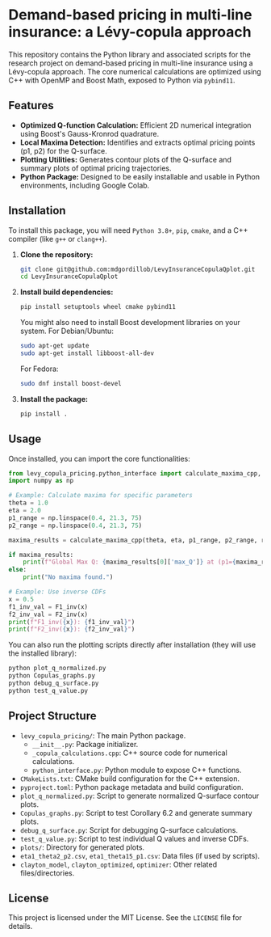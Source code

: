 # Demand-based pricing in multi-line insurance: a Lévy-copula approach

This repository contains the Python library and associated scripts for the research project on demand-based pricing in multi-line insurance using a Lévy-copula approach. The core numerical calculations are optimized using C++ with OpenMP and Boost Math, exposed to Python via `pybind11`.

## Features

*   **Optimized Q-function Calculation:** Efficient 2D numerical integration using Boost's Gauss-Kronrod quadrature.
*   **Local Maxima Detection:** Identifies and extracts optimal pricing points (p1, p2) for the Q-surface.
*   **Plotting Utilities:** Generates contour plots of the Q-surface and summary plots of optimal pricing trajectories.
*   **Python Package:** Designed to be easily installable and usable in Python environments, including Google Colab.

## Installation

To install this package, you will need `Python 3.8+`, `pip`, `cmake`, and a C++ compiler (like `g++` or `clang++`).

1.  **Clone the repository:**
    ```bash
    git clone git@github.com:mdgordillob/LevyInsuranceCopulaQplot.git
    cd LevyInsuranceCopulaQplot
    ```

2.  **Install build dependencies:**
    ```bash
    pip install setuptools wheel cmake pybind11
    ```
    You might also need to install Boost development libraries on your system. For Debian/Ubuntu:
    ```bash
    sudo apt-get update
    sudo apt-get install libboost-all-dev
    ```
    For Fedora:
    ```bash
    sudo dnf install boost-devel
    ```

3.  **Install the package:**
    ```bash
    pip install .
    ```

## Usage

Once installed, you can import the core functionalities:

```python
from levy_copula_pricing.python_interface import calculate_maxima_cpp, F1_inv, F2_inv
import numpy as np

# Example: Calculate maxima for specific parameters
theta = 1.0
eta = 2.0
p1_range = np.linspace(0.4, 21.3, 75)
p2_range = np.linspace(0.4, 21.3, 75)

maxima_results = calculate_maxima_cpp(theta, eta, p1_range, p2_range, return_q_matrix=False)

if maxima_results:
    print(f"Global Max Q: {maxima_results[0]['max_Q']} at (p1={maxima_results[0]['max_p1']}, p2={maxima_results[0]['max_p2']})")
else:
    print("No maxima found.")

# Example: Use inverse CDFs
x = 0.5
f1_inv_val = F1_inv(x)
f2_inv_val = F2_inv(x)
print(f"F1_inv({x}): {f1_inv_val}")
print(f"F2_inv({x}): {f2_inv_val}")
```

You can also run the plotting scripts directly after installation (they will use the installed library):

```bash
python plot_q_normalized.py
python Copulas_graphs.py
python debug_q_surface.py
python test_q_value.py
```

## Project Structure

*   `levy_copula_pricing/`: The main Python package.
    *   `__init__.py`: Package initializer.
    *   `_copula_calculations.cpp`: C++ source code for numerical calculations.
    *   `python_interface.py`: Python module to expose C++ functions.
*   `CMakeLists.txt`: CMake build configuration for the C++ extension.
*   `pyproject.toml`: Python package metadata and build configuration.
*   `plot_q_normalized.py`: Script to generate normalized Q-surface contour plots.
*   `Copulas_graphs.py`: Script to test Corollary 6.2 and generate summary plots.
*   `debug_q_surface.py`: Script for debugging Q-surface calculations.
*   `test_q_value.py`: Script to test individual Q values and inverse CDFs.
*   `plots/`: Directory for generated plots.
*   `eta1_theta2_p2.csv`, `eta1_theta15_p1.csv`: Data files (if used by scripts).
*   `clayton_model`, `clayton_optimized`, `optimizer`: Other related files/directories.

## License

This project is licensed under the MIT License. See the `LICENSE` file for details.
